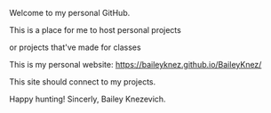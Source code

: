 Welcome to my personal GitHub. 

This is a place for me to host personal projects 

or projects that've made for classes

This is my personal website: https://baileyknez.github.io/BaileyKnez/

This site should connect to my projects. 

Happy hunting!
Sincerly,
Bailey Knezevich.
